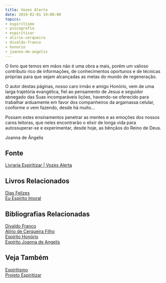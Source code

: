 ```yaml
---
title: Vozes Alerta
date: 2019-02-01 19:00:00
topics: 
- espiritismo
- psicografia
- espiritizar
- alirio-cerqueira
- divaldo-franco
- honorio
- joanna-de-angelis
---
```


O livro que temos em mãos não é uma obra a mais, porém um valioso contributo
rico de informações, de conhecimentos oportunos e de técnicas próprias para que
sejam alcançadas as metas do mundo de regeneração.

O autor destas páginas, nosso caro irmão e amigo Honório, vem de uma larga
trajetória evangélica, fiel ao pensamento de Jesus e seguidor abnegado das Suas
incomparáveis lições, havendo-se oferecido para trabalhar arduamente em favor
dos companheiros da argamassa celular, conforme o vem fazendo, desde há muito...

Possam estes ensinamentos penetrar as mentes e as emoções dos nossos caros
leitoras, que neles encontrarão o elixir de longa vida para autossuperar-se e
experimentar, desde hoje, as bênçãos do Reino de Deus. 

Joanna de Ângelis

## Fonte
[Livraria Espiritizar | Vozes Alerta](https://loja.livrariaespiritizar.com.br/vozes-alerta-p-59.html)

## Livros Relacionados
[Dias Felizes](../dias-felizes)  
[Eu Espírito Imoral](../eu-espirito-imortal)


## Bibliografias Relacionadas
[Divaldo Franco](../divaldo-franco)  
[Alírio de Cerqueira Filho](../alirio-de-cerqueira-filho)  
[Espírito Honório](../honorio)  
[Espírito Joanna de Angelis](../joanna-de-angelis)  

## Veja Também
[Espiritismo](/espiritismo)  
[Projeto Espiritizar](/sobre/espiritizar)  

